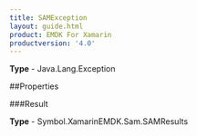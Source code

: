 ```yaml
---
title: SAMException
layout: guide.html
product: EMDK For Xamarin 
productversion: '4.0' 
---
```



**Type** - Java.Lang.Exception

##Properties

###Result


**Type** - Symbol.XamarinEMDK.Sam.SAMResults
